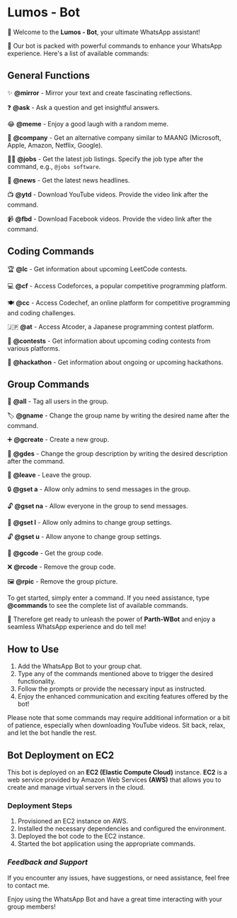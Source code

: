 # Lumos - Bot
  
👋 Welcome to the **Lumos - Bot**, your ultimate WhatsApp assistant!

🤖 Our bot is packed with powerful commands to enhance your WhatsApp experience. Here's a list of available commands:

**General Functions**
-----------------------------
✨ **@mirror** - Mirror your text and create fascinating reflections.

❓ **@ask** - Ask a question and get insightful answers.

😂 **@meme** - Enjoy a good laugh with a random meme.

🏢 **@company** - Get an alternative company similar to MAANG (Microsoft, Apple, Amazon, Netflix, Google).

👩‍💼 **@jobs** - Get the latest job listings. Specify the job type after the command, e.g., `@jobs software`.

📰 **@news** - Get the latest news headlines.

📺 **@ytd** - Download YouTube videos. Provide the video link after the command.

📹 **@fbd** - Download Facebook videos. Provide the video link after the command.

**Coding Commands**
-----------------------------
🏆 **@lc** - Get information about upcoming LeetCode contests.

💻 **@cf** - Access Codeforces, a popular competitive programming platform.

🍽️ **@cc** - Access Codechef, an online platform for competitive programming and coding challenges.

🇯🇵 **@at** - Access Atcoder, a Japanese programming contest platform.

📝 **@contests** - Get information about upcoming coding contests from various platforms.

🚀 **@hackathon** - Get information about ongoing or upcoming hackathons.

**Group Commands**
---------------------------
📢 **@all** - Tag all users in the group.

🏷️ **@gname** - Change the group name by writing the desired name after the command.

➕ **@gcreate** - Create a new group.

📝 **@gdes** - Change the group description by writing the desired description after the command.

🚪 **@leave** - Leave the group.

🔒 **@gset a** - Allow only admins to send messages in the group.

🔓 **@gset na** - Allow everyone in the group to send messages.

🔐 **@gset l** - Allow only admins to change group settings.

🔓 **@gset u** - Allow anyone to change group settings.

🔑 **@gcode** - Get the group code.

❌ **@rcode** - Remove the group code.

🖼️ **@rpic** - Remove the group picture.

To get started, simply enter a command. If you need assistance, type **@commands** to see the complete list of available commands.

🚀 Therefore get ready to unleash the power of **Parth-WBot** and enjoy a seamless WhatsApp experience and do tell me!

## How to Use
1. Add the WhatsApp Bot to your group chat.
2. Type any of the commands mentioned above to trigger the desired functionality.
3. Follow the prompts or provide the necessary input as instructed.
4. Enjoy the enhanced communication and exciting features offered by the bot!

Please note that some commands may require additional information or a bit of patience, especially when downloading YouTube videos. Sit back, relax, and let the bot handle the rest.

## Bot Deployment on EC2

This bot is deployed on an **EC2 (Elastic Compute Cloud)** instance. **EC2** is a web service provided by Amazon Web Services **(AWS)** that allows you to create and manage virtual servers in the cloud.

### Deployment Steps

1. Provisioned an EC2 instance on AWS.
2. Installed the necessary dependencies and configured the environment.
3. Deployed the bot code to the EC2 instance.
4. Started the bot application using the appropriate commands.

### *Feedback and Support*

If you encounter any issues, have suggestions, or need assistance, feel free to contact me.

Enjoy using the WhatsApp Bot and have a great time interacting with your group members!
